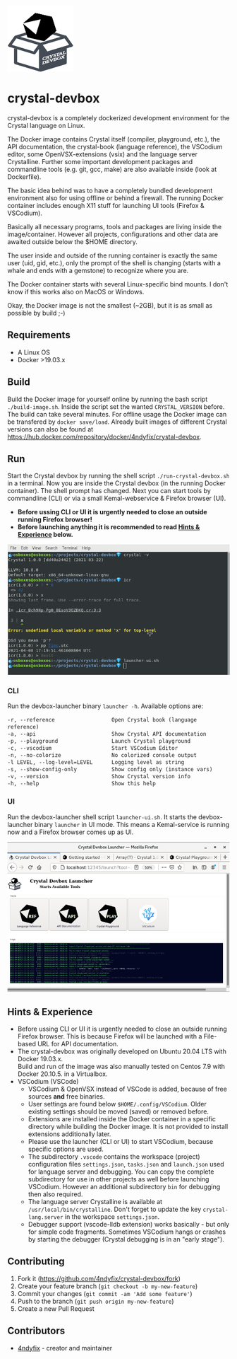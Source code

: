 
<img src="public/images/crystal-devbox.png" width="150" height="150" />

# crystal-devbox

crystal-devbox is a completely dockerized development environment for the Crystal language
on Linux.

The Docker image contains Crystal itself (compiler, playground, etc.),
the API documentation, the crystal-book (language reference), the VSCodium editor,
some OpenVSX-extensions (vsix) and the language server Crystalline.
Further some important development packages and commandline tools (e.g. git, gcc, make)
are also available inside (look at Dockerfile).  

The basic idea behind was to have a completely bundled development environment
also for using offline or behind a firewall. 
The running Docker container includes enough X11 stuff for launching UI tools (Firefox & VSCodium).

Basically all necessary programs, tools and packages are living inside the image/container.
However all projects, configurations and other data are awaited outside below the $HOME
directory. 

The user inside and outside of the running container is exactly the same user (uid, gid, etc.),
only the prompt of the shell is changing (starts with a whale and ends with a gemstone) to recognize where you are.

The Docker container starts with several Linux-specific bind mounts. I don't know if this works also on MacOS or Windows.

Okay, the Docker image is not the smallest (~2GB), but it is as small as possible by build ;-)

## Requirements

* A Linux OS
* Docker >19.03.x

## Build

Build the Docker image for yourself online by running the bash script ``./build-image.sh``. Inside the script set the wanted ``CRYSTAL_VERSION`` before. The build can take several minutes.
For offline usage the Docker image can be transfered by ``docker save/load``.
Already built images of different Crystal versions can also be found at https://hub.docker.com/repository/docker/4ndyfix/crystal-devbox. 

## Run

Start the Crystal devbox by running the shell script ``./run-crystal-devbox.sh`` in a terminal.
Now you are inside the Crystal devbox (in the running Docker container). The shell prompt has changed. Next you can start tools by commandline (CLI) or via a small Kemal-webservice & Firefox browser (UI).
* **Before ussing CLI or UI it is urgently needed to close an outside running Firefox browser!**
* **Before launching anything it is recommended to read [Hints & Experience](#hints-&-experience) below.**

![](./public/images/terminal.png)

### CLI

Run the devbox-launcher binary ``launcher -h``. Available options are:
```code
-r, --reference                  Open Crystal book (language reference)
-a, --api                        Show Crystal API documentation
-p, --playground                 Launch Crystal playground
-c, --vscodium                   Start VSCodium Editor
-n, --no-colorize                No colorized console output
-l LEVEL, --log-level=LEVEL      Logging level as string
-s, --show-config-only           Show config only (instance vars)
-v, --version                    Show Crystal version info
-h, --help                       Show this help
```

### UI

Run the devbox-launcher shell script ``launcher-ui.sh``. It starts the devbox-launcher binary
``launcher`` in UI mode. This means a Kemal-service is running now and a Firefox browser comes up
as UI.

![](./public/images/launcher-ui.png)

## Hints & Experience
* Before ussing CLI or UI it is urgently needed to close an outside running Firefox browser.
  This is because Firefox will be launched with a File-based URL for API documentation. 
* The crystal-devbox was originally developed on Ubuntu 20.04 LTS with Docker 19.03.x.  
  Build and run of the image was also manually tested on Centos 7.9 with Docker 20.10.5.
  in a Virtualbox.
* VSCodium (VSCode)
  * VSCodium & OpenVSX instead of VSCode is added, because of free sources **and** free binaries.
  * User settings are found below ``$HOME/.config/VSCodium``. Older existing settings should be moved (saved)
    or removed before.
  * Extensions are installed inside the Docker container in a specific directory while building the Docker image.
    It is not provided to install extensions additionally later.
  * Please use the launcher (CLI or UI) to start VSCodium, because specific options are used.
  * The subdirectory ``.vscode`` contains the workspace (project) configuration files ``settings.json``, ``tasks.json``
    and ``launch.json`` used for language server and debugging.
    You can copy the complete subdirectory for use in other projects as well before launching VSCodium.
    However an additional subdirectory ``bin`` for debugging then also required.
  * The language server Crystalline is available at ``/usr/local/bin/crystalline``.
    Don't forget to update the key ``crystal-lang.server`` in the workspace ``settings.json``.
  * Debugger support (vscode-lldb extension) works basically - but only for simple code fragments.
    Sometimes VSCodium hangs or crashes by starting the debugger (Crystal debugging is in an "early stage").

## Contributing

1. Fork it (<https://github.com/4ndyfix/crystal-devbox/fork>)
2. Create your feature branch (`git checkout -b my-new-feature`)
3. Commit your changes (`git commit -am 'Add some feature'`)
4. Push to the branch (`git push origin my-new-feature`)
5. Create a new Pull Request

## Contributors

- [4ndyfix](https://github.com/4ndyfix) - creator and maintainer
